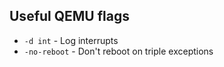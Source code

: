 ## Useful QEMU flags

* `-d int` - Log interrupts
* `-no-reboot` - Don't reboot on triple exceptions